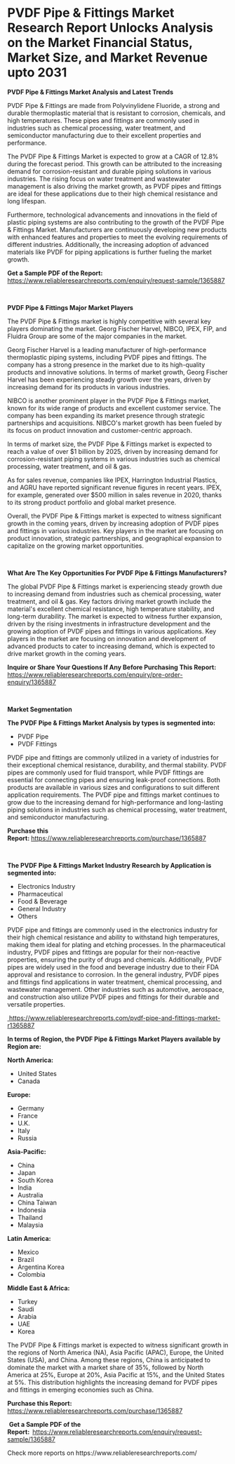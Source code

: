 <p><h1>PVDF Pipe & Fittings Market Research Report Unlocks Analysis on the Market Financial Status, Market Size, and Market Revenue upto 2031</h1></p><p><strong>PVDF Pipe & Fittings Market Analysis and Latest Trends</strong></p>
<p><p>PVDF Pipe & Fittings are made from Polyvinylidene Fluoride, a strong and durable thermoplastic material that is resistant to corrosion, chemicals, and high temperatures. These pipes and fittings are commonly used in industries such as chemical processing, water treatment, and semiconductor manufacturing due to their excellent properties and performance.</p><p>The PVDF Pipe & Fittings Market is expected to grow at a CAGR of 12.8% during the forecast period. This growth can be attributed to the increasing demand for corrosion-resistant and durable piping solutions in various industries. The rising focus on water treatment and wastewater management is also driving the market growth, as PVDF pipes and fittings are ideal for these applications due to their high chemical resistance and long lifespan.</p><p>Furthermore, technological advancements and innovations in the field of plastic piping systems are also contributing to the growth of the PVDF Pipe & Fittings Market. Manufacturers are continuously developing new products with enhanced features and properties to meet the evolving requirements of different industries. Additionally, the increasing adoption of advanced materials like PVDF for piping applications is further fueling the market growth.</p></p>
<p><strong>Get a Sample PDF of the Report:&nbsp;</strong> <a href="https://www.reliableresearchreports.com/enquiry/request-sample/1365887">https://www.reliableresearchreports.com/enquiry/request-sample/1365887</a></p>
<p>&nbsp;</p>
<p><strong>PVDF Pipe & Fittings Major Market Players</strong></p>
<p><p>The PVDF Pipe & Fittings market is highly competitive with several key players dominating the market. Georg Fischer Harvel, NIBCO, IPEX, FIP, and Fluidra Group are some of the major companies in the market.</p><p>Georg Fischer Harvel is a leading manufacturer of high-performance thermoplastic piping systems, including PVDF pipes and fittings. The company has a strong presence in the market due to its high-quality products and innovative solutions. In terms of market growth, Georg Fischer Harvel has been experiencing steady growth over the years, driven by increasing demand for its products in various industries.</p><p>NIBCO is another prominent player in the PVDF Pipe & Fittings market, known for its wide range of products and excellent customer service. The company has been expanding its market presence through strategic partnerships and acquisitions. NIBCO's market growth has been fueled by its focus on product innovation and customer-centric approach.</p><p>In terms of market size, the PVDF Pipe & Fittings market is expected to reach a value of over $1 billion by 2025, driven by increasing demand for corrosion-resistant piping systems in various industries such as chemical processing, water treatment, and oil & gas.</p><p>As for sales revenue, companies like IPEX, Harrington Industrial Plastics, and AGRU have reported significant revenue figures in recent years. IPEX, for example, generated over $500 million in sales revenue in 2020, thanks to its strong product portfolio and global market presence.</p><p>Overall, the PVDF Pipe & Fittings market is expected to witness significant growth in the coming years, driven by increasing adoption of PVDF pipes and fittings in various industries. Key players in the market are focusing on product innovation, strategic partnerships, and geographical expansion to capitalize on the growing market opportunities.</p></p>
<p>&nbsp;</p>
<p><strong>What Are The Key Opportunities For PVDF Pipe & Fittings Manufacturers?</strong></p>
<p><p>The global PVDF Pipe & Fittings market is experiencing steady growth due to increasing demand from industries such as chemical processing, water treatment, and oil & gas. Key factors driving market growth include the material's excellent chemical resistance, high temperature stability, and long-term durability. The market is expected to witness further expansion, driven by the rising investments in infrastructure development and the growing adoption of PVDF pipes and fittings in various applications. Key players in the market are focusing on innovation and development of advanced products to cater to increasing demand, which is expected to drive market growth in the coming years.</p></p>
<p><strong>Inquire or Share Your Questions If Any Before Purchasing This Report:</strong> <a href="https://www.reliableresearchreports.com/enquiry/pre-order-enquiry/1365887">https://www.reliableresearchreports.com/enquiry/pre-order-enquiry/1365887</a></p>
<p>&nbsp;</p>
<p><strong>Market Segmentation</strong></p>
<p><strong>The PVDF Pipe & Fittings Market Analysis by types is segmented into:</strong></p>
<p><ul><li>PVDF Pipe</li><li>PVDF Fittings</li></ul></p>
<p><p>PVDF pipe and fittings are commonly utilized in a variety of industries for their exceptional chemical resistance, durability, and thermal stability. PVDF pipes are commonly used for fluid transport, while PVDF fittings are essential for connecting pipes and ensuring leak-proof connections. Both products are available in various sizes and configurations to suit different application requirements. The PVDF pipe and fittings market continues to grow due to the increasing demand for high-performance and long-lasting piping solutions in industries such as chemical processing, water treatment, and semiconductor manufacturing.</p></p>
<p><strong>Purchase this Report:&nbsp;</strong><a href="https://www.reliableresearchreports.com/purchase/1365887">https://www.reliableresearchreports.com/purchase/1365887</a></p>
<p>&nbsp;</p>
<p><strong>The PVDF Pipe & Fittings Market Industry Research by Application is segmented into:</strong></p>
<p><ul><li>Electronics Industry</li><li>Pharmaceutical</li><li>Food & Beverage</li><li>General Industry</li><li>Others</li></ul></p>
<p><p>PVDF pipe and fittings are commonly used in the electronics industry for their high chemical resistance and ability to withstand high temperatures, making them ideal for plating and etching processes. In the pharmaceutical industry, PVDF pipes and fittings are popular for their non-reactive properties, ensuring the purity of drugs and chemicals. Additionally, PVDF pipes are widely used in the food and beverage industry due to their FDA approval and resistance to corrosion. In the general industry, PVDF pipes and fittings find applications in water treatment, chemical processing, and wastewater management. Other industries such as automotive, aerospace, and construction also utilize PVDF pipes and fittings for their durable and versatile properties.</p></p>
<p><a href="https://www.reliableresearchreports.com/pvdf-pipe-and-fittings-market-r1365887">&nbsp;https://www.reliableresearchreports.com/pvdf-pipe-and-fittings-market-r1365887</a></p>
<p><strong>In terms of Region, the PVDF Pipe & Fittings Market Players available by Region are:</strong></p>
<p>
    <p> <strong> North America: </strong>
        <ul>
            <li>United States</li>
            <li>Canada</li>
        </ul>
        </p> 
    <p> <strong> Europe: </strong>
        <ul>
            <li>Germany</li>
            <li>France</li>
            <li>U.K.</li>
            <li>Italy</li>
            <li>Russia</li>
        </ul>
        </p> 
    <p> <strong> Asia-Pacific: </strong>
        <ul>
            <li>China</li>
            <li>Japan</li>
            <li>South Korea</li>
            <li>India</li>
            <li>Australia</li>
            <li>China Taiwan</li>
            <li>Indonesia</li>
            <li>Thailand</li>
            <li>Malaysia</li>
        </ul>
        </p> 
    <p> <strong> Latin America: </strong>
        <ul>
            <li>Mexico</li>
            <li>Brazil</li>
            <li>Argentina Korea</li>
            <li>Colombia</li>
        </ul>
        </p> 
    <p> <strong> Middle East & Africa: </strong>
        <ul>
            <li>Turkey</li>
            <li>Saudi</li>
            <li>Arabia</li>
            <li>UAE</li>
            <li>Korea</li>
        </ul>
    </p>
    </p>
<p><p>The PVDF Pipe & Fittings market is expected to witness significant growth in the regions of North America (NA), Asia Pacific (APAC), Europe, the United States (USA), and China. Among these regions, China is anticipated to dominate the market with a market share of 35%, followed by North America at 25%, Europe at 20%, Asia Pacific at 15%, and the United States at 5%. This distribution highlights the increasing demand for PVDF pipes and fittings in emerging economies such as China.</p></p>
<p><strong>Purchase this Report: </strong><a href="https://www.reliableresearchreports.com/purchase/1365887">https://www.reliableresearchreports.com/purchase/1365887</a></p>
<p>&nbsp;<strong>Get a Sample PDF of the Report:&nbsp;&nbsp;</strong><a href="https://www.reliableresearchreports.com/enquiry/request-sample/1365887">https://www.reliableresearchreports.com/enquiry/request-sample/1365887</a></p>
<p><strong></strong></p>
<p>Check more reports on https://www.reliableresearchreports.com/</p>